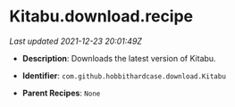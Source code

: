 # Kitabu.download.recipe

_Last updated 2021-12-23 20:01:49Z_

- **Description**: Downloads the latest version of Kitabu.

- **Identifier**: `com.github.hobbithardcase.download.Kitabu`

- **Parent Recipes**: `None`
